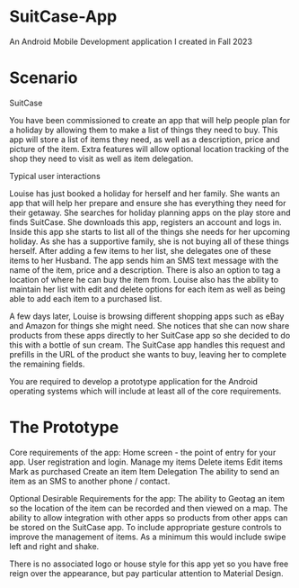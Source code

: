 # SuitCase-App
An Android Mobile Development application I created in Fall 2023

# Scenario
SuitCase

You have been commissioned to create an app that will help people plan for a holiday by allowing them to make a list of things they need to buy. This app will store a list of items they need, as well as a description, price and picture of the item. Extra features will allow optional location tracking of the shop they need to visit as well as item delegation. 

Typical user interactions

Louise has just booked a holiday for herself and her family. She wants an app that will help her prepare and ensure she has everything they need for their getaway. She searches for holiday planning apps on the play store and finds SuitCase. She downloads this app, registers an account and logs in. Inside this app she starts to list all of the things she needs for her upcoming holiday. As she has a supportive family, she is not buying all of these things herself. After adding a few items to her list, she delegates one of these items to her Husband. The app sends him an SMS text message with the name of the item, price and a description. There is also an option to tag a location of where he can buy the item from. Louise also has the ability to maintain her list with edit and delete options for each item as well as being able to add each item to a purchased list. 

A few days later, Louise is browsing different shopping apps such as eBay and Amazon for things she might need. She notices that she can now share products from these apps directly to her SuitCase app so she decided to do this with a bottle of sun cream. The SuitCase app handles this request and prefills in the URL of the product she wants to buy, leaving her to complete the remaining fields.

You are required to develop a prototype application for the Android operating systems which will include at least all of the core requirements. 


# The Prototype
Core requirements of the app:
Home screen - the point of entry for your app.
User registration and login.
Manage my items
Delete items
Edit items
Mark as purchased
Create an item
Item Delegation
The ability to send an item as an SMS to another phone / contact. 

Optional Desirable Requirements for the app:
The ability to Geotag an item so the location of the item can be recorded and then viewed on a map.
The ability to allow integration with other apps so products from other apps can be stored on the SuitCase app.
To include appropriate gesture controls to improve the management of items. As a minimum this would include swipe left and right and shake. 

There is no associated logo or house style for this app yet so you have free reign over the appearance, but pay particular attention to Material Design. 

